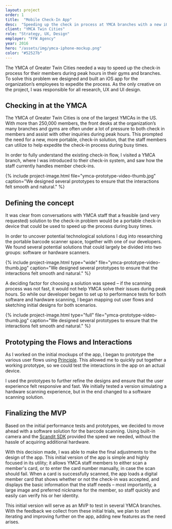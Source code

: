 ```yaml
---
layout: project
order: 1
title:  "Mobile Check-In App"
desc:  "Speeding up the check in process at YMCA branches with a new iOS app."
client: "YMCA Twin Cities"
role: "Strategy, UX, Design"
employer: "FFW Agency"
year: 2016
hero: "/assets/img/ymca-iphone-mockup.png"
color: "#52527b"
---
```


The YMCA of Greater Twin Cities needed a way to speed up the check-in process for their members during peak hours in their gyms and branches. To solve this problem we designed and built an iOS app for the organization’s employees to expedite the process. As the only creative on the project, I was responsible for all research, UX and UI design.

Checking in at the YMCA
-----------------------
The YMCA of Greater Twin Cities is one of the largest YMCAs in the US. With more than 250,000 members, the front desks at the organization’s many branches and gyms are often under a lot of pressure to both check in members and assist with other inquiries during peak hours. This prompted the need for a new, more portable, check-in solution, that the staff members can utilize to help expedite the check-in process during busy times.

In order to fully understand the existing check-in flow, I visited a YMCA branch, where I was introduced to their check-in system, and saw how the staff currently handles member check-ins.

{% include project-image.html file="ymca-prototype-video-thumb.jpg" caption="We designed several prototypes to ensure that the interactions felt smooth and natural." %}

Defining the concept
--------------------
It was clear from conversations with YMCA staff that a feasible (and very requested) solution to the check-in problem would be a portable check-in device that could be used to speed up the process during busy times.

In order to uncover potential technological solutions I dug into researching the portable barcode scanner space, together with one of our developers. We found several potential solutions that could largely be divided into two groups: software or hardware scanners.

{% include project-image.html type="wide" file="ymca-prototype-video-thumb.jpg" caption="We designed several prototypes to ensure that the interactions felt smooth and natural." %}

A deciding factor for choosing a solution was speed – if the scanning process was not fast, it would not help YMCA solve their issues during peak hours. So while our developer began to set up to performance tests for both software and hardware scanning, I began mapping out user flows and sketching initial designs for both scenarios.

{% include project-image.html type="full" file="ymca-prototype-video-thumb.jpg" caption="We designed several prototypes to ensure that the interactions felt smooth and natural." %}

Prototyping the Flows and Interactions
--------------------------------------
As I worked on the initial mockups of the app, I began to prototype the various user flows using [Principle](http://principleformac.com/). This allowed me to quickly put together a working prototype, so we could test the interactions in the app on an actual device.

I used the prototypes to further refine the designs and ensure that the user experience felt responsive and fast. We initially tested a version simulating a hardware scanning experience, but in the end changed to a software scanning solution.

Finalizing the MVP
------------------
Based on the initial performance tests and prototypes, we decided to move ahead with a software solution for the barcode scanning. Using built-in camera and the [Scandit SDK](http://www.scandit.com/) provided the speed we needed, without the hassle of acquiring additional hardware.

With this decision made, I was able to make the final adjustments to the design of the app. This initial version of the app is simple and highly focused in its utility; it allows YMCA staff members to either scan a member's card, or to enter the card number manually, in case the scan should fail. When a card is successfully scanned, the app loads a digital member card that shows whether or not the check-in was accepted, and displays the basic information that the staff needs – most importantly, a large image and preferred nickname for the member, so staff quickly and easily can verify his or her identity.

This initial version will serve as an MVP to test in several YMCA branches. With the feedback we collect from these initial trials, we plan to start iterating and improving further on the app, adding new features as the need arises.

